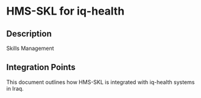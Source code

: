 # HMS-SKL for iq-health

## Description

Skills Management

## Integration Points

This document outlines how HMS-SKL is integrated with iq-health systems in Iraq.
